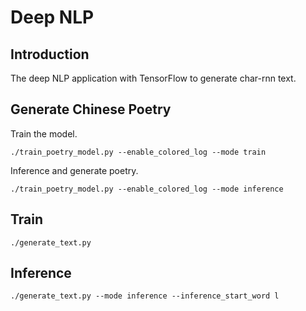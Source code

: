 # Deep NLP

## Introduction

The deep NLP application with TensorFlow to generate char-rnn text.

## Generate Chinese Poetry

Train the model.

```
./train_poetry_model.py --enable_colored_log --mode train
```

Inference and generate poetry.

```
./train_poetry_model.py --enable_colored_log --mode inference
```


## Train

```
./generate_text.py
```

## Inference

```
./generate_text.py --mode inference --inference_start_word l
```
 
 
 
 
 
 
 
 
 
 
 
 
 
 
 
 
 
 
 
 
 
 
 
 
 
 
 
 
 
 
 
 
 
 
 
 
 
 
 
 
 
 
 
 
 
 
 
 
 
 
 
 
 
 
 
 
 
 
 
 
 
 
 
 
 
 
 
 
 
 
 
 
 
 
 
 
 
 
 
 
 
 
 
 
 
 
 
 
 
 
 
 
 
 
 
 
 
 
 
 
 
 
 
 
 
